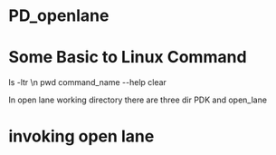 # PD_openlane

# Some Basic to Linux Command
ls -ltr \n
pwd
command_name --help
clear

In open lane working directory there are three dir PDK and open_lane

# invoking open lane 
